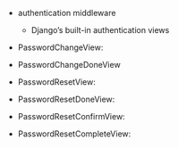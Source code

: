- authentication middleware
    - Django’s built-in authentication views

- PasswordChangeView: 
- PasswordChangeDoneView
- PasswordResetView:  
- PasswordResetDoneView: 
- PasswordResetConfirmView:
- PasswordResetCompleteView: 
